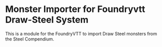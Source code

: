 # Monster Importer for Foundryvtt Draw-Steel System
 This is a module for the FoundryVTT to import Draw Steel monsters from the Steel Compendium.
